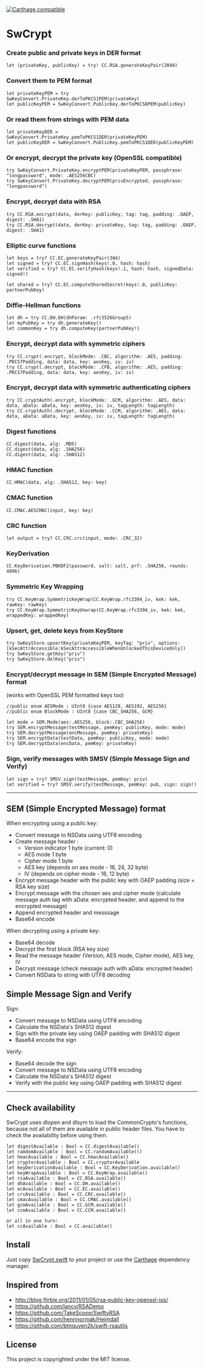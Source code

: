 [![Carthage compatible](https://img.shields.io/badge/Carthage-compatible-4BC51D.svg?style=flat)](https://github.com/Carthage/Carthage)

SwCrypt
=========

### Create public and private keys in DER format
```
let (privateKey, publicKey) = try! CC.RSA.generateKeyPair(2048)
```
### Convert them to PEM format
```
let privateKeyPEM = try SwKeyConvert.PrivateKey.derToPKCS1PEM(privateKey)
let publicKeyPEM = SwKeyConvert.PublicKey.derToPKCS8PEM(publicKey)
```
### Or read them from strings with PEM data
```
let privateKeyDER = SwKeyConvert.PrivateKey.pemToPKCS1DER(privateKeyPEM)
let publicKeyDER = SwKeyConvert.PublicKey.pemToPKCS1DER(publicKeyPEM)
```
### Or encrypt, decrypt the private key (OpenSSL compatible)
```
try SwKeyConvert.PrivateKey.encryptPEM(privateKeyPEM, passphrase: "longpassword", mode: .AES256CBC)
try SwKeyConvert.PrivateKey.decryptPEM(privEncrypted, passphrase: "longpassword")
```
### Encrypt, decrypt data with RSA
```
try CC.RSA.encrypt(data, derKey: publicKey, tag: tag, padding: .OAEP, digest: .SHA1)
try CC.RSA.decrypt(data, derKey: privateKey, tag: tag, padding: .OAEP, digest: .SHA1)
```
### Elliptic curve functions
```
let keys = try? CC.EC.generateKeyPair(384)
let signed = try? CC.EC.signHash(keys!.0, hash: hash)
let verified = try? CC.EC.verifyHash(keys!.1, hash: hash, signedData: signed!)

let shared = try? CC.EC.computeSharedSecret(keys!.0, publicKey: partnerPubKey)
```
### Diffie-Hellman functions
```
let dh = try CC.DH.DH(dhParam: .rfc3526Group5)
let myPubKey = try dh.generateKey()
let commonKey = try dh.computeKey(partnerPubKey!)
```
### Encrypt, decrypt data with symmetric ciphers
```
try CC.crypt(.encrypt, blockMode: .CBC, algorithm: .AES, padding: .PKCS7Padding, data: data, key: aesKey, iv: iv)
try CC.crypt(.decrypt, blockMode: .CFB, algorithm: .AES, padding: .PKCS7Padding, data: data, key: aesKey, iv: iv)
```
### Encrypt, decrypt data with symmetric authenticating ciphers
```
try CC.cryptAuth(.encrypt, blockMode: .GCM, algorithm: .AES, data: data, aData: aData, key: aesKey, iv: iv, tagLength: tagLength)
try CC.cryptAuth(.decrypt, blockMode: .CCM, algorithm: .AES, data: data, aData: aData, key: aesKey, iv: iv, tagLength: tagLength)
```
### Digest functions
```
CC.digest(data, alg: .MD5)
CC.digest(data, alg: .SHA256)
CC.digest(data, alg: .SHA512)
```
### HMAC function
```
CC.HMAC(data, alg: .SHA512, key: key)
```
### CMAC function
```
CC.CMAC.AESCMAC(input, key: key)
```
### CRC function
```
let output = try? CC.CRC.crc(input, mode: .CRC_32)
```
### KeyDerivation
```
CC.KeyDerivation.PBKDF2(password, salt: salt, prf: .SHA256, rounds: 4096)
```
### Symmetric Key Wrapping
```
try CC.KeyWrap.SymmetricKeyWrap(CC.KeyWrap.rfc3394_iv, kek: kek, rawKey: rawKey)
try CC.KeyWrap.SymmetricKeyUnwrap(CC.KeyWrap.rfc3394_iv, kek: kek, wrappedKey: wrappedKey)
```
### Upsert, get, delete keys from KeyStore
```
try SwKeyStore.upsertKey(privateKeyPEM, keyTag: "priv", options: [kSecAttrAccessible:kSecAttrAccessibleWhenUnlockedThisDeviceOnly])
try SwKeyStore.getKey("priv")
try SwKeyStore.delKey("priv")
```

### Encrypt/decrypt message in SEM (Simple Encrypted Message) format
(works with OpenSSL PEM formatted keys too)
```
//public enum AESMode : UInt8 {case AES128, AES192, AES256}
//public enum BlockMode : UInt8 {case CBC_SHA256, GCM}

let mode = SEM.Mode(aes:.AES256, block:.CBC_SHA256)
try SEM.encryptMessage(testMessage, pemKey: publicKey, mode: mode)
try SEM.decryptMessage(encMessage, pemKey: privateKey)
try SEM.encryptData(testData, pemKey: publicKey, mode: mode)
try SEM.decryptData(encData, pemKey: privateKey)
```

### Sign, verify messages with SMSV (Simple Message Sign and Verify)
```
let sign = try? SMSV.sign(testMessage, pemKey: priv)
let verified = try? SMSV.verify(testMessage, pemKey: pub, sign: sign!)
```

-----

SEM (Simple Encrypted Message) format
-------------------------------------

When encrypting using a public key:

- Convert message to NSData using UTF8 encoding
- Create message header :
  - Version indicator 1 byte (current: 0)
  - AES mode 1 byte
  - Cipher mode 1 byte
  - AES key (depends on aes mode - 16, 24, 32 byte)
  - IV (depends on cipher mode - 16, 12 byte)
- Encrypt message header with the public key with OAEP padding (size = RSA key size)
- Encrypt message with the chosen aes and cipher mode (calculate message auth tag with aData: encrypted header, and append to the encrypted message)
- Append encrypted header and messsage
- Base64 encode

When decrypting using a private key:

- Base64 decode
- Decrypt the first block (RSA key size)
- Read the message header (Version, AES mode, Cipher mode), AES key, IV
- Decrypt message (check message auth with aData: encrypted header)
- Convert NSData to string with UTF8 decoding

Simple Message Sign and Verify
------------------------------

Sign:

- Convert message to NSData using UTF8 encoding
- Calculate the NSData's SHA512 digest
- Sign with the private key using OAEP padding with SHA512 digest
- Base64 encode the sign

Verify:

- Base64 decode the sign
- Convert message to NSData using UTF8 encoding
- Calculate the NSData's SHA512 digest
- Verify with the public key using OAEP padding with SHA512 digest

-----

Check availability
---------------------

SwCrypt uses dlopen and dlsym to load the CommonCrypto's functions, because not all of them are available in public header files. You have to check the availability before using them.

```
let digestAvailable : Bool = CC.digestAvailable()
let ramdomAvailable : Bool = CC.randomAvailable(()
let hmacAvailable : Bool = CC.hmacAvailable()
let cryptorAvailable : Bool = CC.cryptorAvailable
let keyDerivationAvailable : Bool = CC.KeyDerivation.available()
let keyWrapAvailable : Bool = CC.KeyWrap.available()
let rsaAvailable : Bool = CC.RSA.available()
let dhAvailable : Bool = CC.DH.available()
let ecAvailable : Bool = CC.EC.available()
let crcAvailable : Bool = CC.CRC.available()
let cmacAvailable : Bool = CC.CMAC.available()
let gcmAvailable : Bool = CC.GCM.available()
let ccmAvailable : Bool = CC.CCM.available()

or all in one turn:
let ccAvailable : Bool = CC.available()
```

Install
-------
Just copy [SwCrypt.swift](https://github.com/soyersoyer/SwCrypt/blob/master/SwCrypt/SwCrypt.swift) to your project or use the [Carthage](https://github.com/Carthage/Carthage) dependency manager.

Inspired from
-------------

 - <http://blog.flirble.org/2011/01/05/rsa-public-key-openssl-ios/>
 - <https://github.com/lancy/RSADemo>
 - <https://github.com/TakeScoop/SwiftyRSA>
 - <https://github.com/henrinormak/Heimdall>
 - <https://github.com/btnguyen2k/swift-rsautils>

License
-------

This project is copyrighted under the MIT license.
